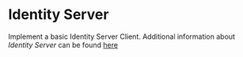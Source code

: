 # Identity Server

Implement a basic Identity Server Client. Additional information about *Identity Server* can be found [here](http://rogeriodossantos.github.io/Wiki/stage/identity_server.html)


